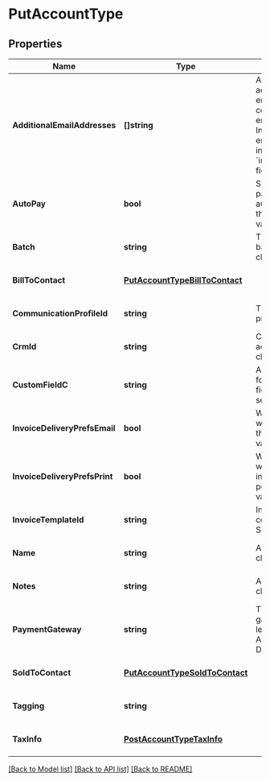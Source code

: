 # PutAccountType

## Properties
Name | Type | Description | Notes
------------ | ------------- | ------------- | -------------
**AdditionalEmailAddresses** | **[]string** | A list of additional email addresses to receive emailed invoices. Use a comma to separate each email address.  **Note:** Invoices are emailed to the email addresses specified in this field only when the &#x60;invoiceDeliveryPrefsEmail&#x60; field is &#x60;true&#x60;.  | [optional] [default to null]
**AutoPay** | **bool** | Specifies whether future payments are to be automatically billed when they are due. Possible values are: &#x60;true&#x60;, &#x60;false&#x60;.  | [optional] [default to null]
**Batch** | **string** | The alias name given to a batch. A string of 50 characters or less.  | [optional] [default to null]
**BillToContact** | [**PutAccountTypeBillToContact**](PUTAccountType_billToContact.md) |  | [optional] [default to null]
**CommunicationProfileId** | **string** | The ID of a communication profile.  | [optional] [default to null]
**CrmId** | **string** | CRM account ID for the account, up to 100 characters.  | [optional] [default to null]
**CustomFieldC** | **string** | Any custom fields defined for this object. The custom field name is case-sensitive.  | [optional] [default to null]
**InvoiceDeliveryPrefsEmail** | **bool** | Whether the customer wants to receive invoices through email.   The default value is &#x60;false&#x60;.  | [optional] [default to null]
**InvoiceDeliveryPrefsPrint** | **bool** | Whether the customer wants to receive printed invoices, such as through postal mail.  The default value is &#x60;false&#x60;.  | [optional] [default to null]
**InvoiceTemplateId** | **string** | Invoice template ID, configured in Billing Settings in the Zuora UI.  | [optional] [default to null]
**Name** | **string** | Account name, up to 255 characters.  | [optional] [default to null]
**Notes** | **string** | A string of up to 65,535 characters.  | [optional] [default to null]
**PaymentGateway** | **string** | The name of the payment gateway instance. If null or left unassigned, the Account will use the Default Gateway.  | [optional] [default to null]
**SoldToContact** | [**PutAccountTypeSoldToContact**](PUTAccountType_soldToContact.md) |  | [optional] [default to null]
**Tagging** | **string** |  | [optional] [default to null]
**TaxInfo** | [**PostAccountTypeTaxInfo**](POSTAccountType_taxInfo.md) |  | [optional] [default to null]

[[Back to Model list]](../README.md#documentation-for-models) [[Back to API list]](../README.md#documentation-for-api-endpoints) [[Back to README]](../README.md)


